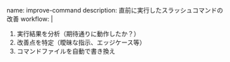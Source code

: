 name: improve-command
description: 直前に実行したスラッシュコマンドの改善
workflow: |
 1. 実行結果を分析（期待通りに動作したか？）
 2. 改善点を特定（曖昧な指示、エッジケース等）
 3. コマンドファイルを自動で書き換え
